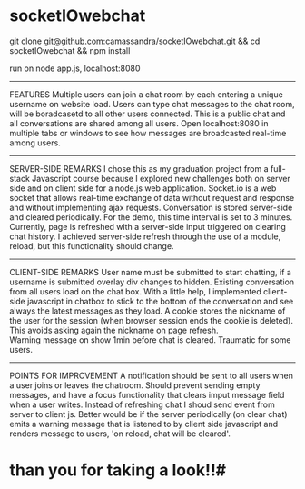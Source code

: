# socketIOwebchat

git clone git@github.com:camassandra/socketIOwebchat.git && cd socketIOwebchat && npm install 

run on node app.js, localhost:8080

********************************************************
FEATURES
Multiple users can join a chat room by each entering a unique username on website load. 
Users can type chat messages to the chat room, will be boradcasetd to all other users connected. This is a public chat
and all conversations are shared among all users. 
Open localhost:8080 in multiple tabs or windows to see how messages are broadcasted real-time among users. 
********************************************************
SERVER-SIDE REMARKS
I chose this as my graduation project from a full-stack Javascript course because I explored new challenges both 
on server side and on client side for a node.js web application. 
Socket.io is a web socket that allows real-time exchange of data without request and response and without implementing ajax requests. 
Conversation is stored server-side and cleared periodically. For the demo, this time interval is set to 3 minutes. 
Currently, page is refreshed with a server-side input triggered on clearing chat history. 
I achieved server-side refresh through the use of a module, reload, but this functionality should change. 
********************************************************
CLIENT-SIDE REMARKS
User name must be submitted to start chatting, if a username is submitted overlay div changes to hidden. 
Existing conversation from all users load on the chat box. 
With a little help, I implemented client-side javascript in chatbox to stick to the bottom of the conversation and see always 
the latest messages as they load. 
A cookie stores the nickname of the user for the session (when browser session ends the cookie is deleted). 
This avoids asking again the nickname on page refresh.  
Warning message on show 1min before chat is cleared. Traumatic for some users. 
********************************************************
POINTS FOR IMPROVEMENT
A notification should be sent to all users when a user joins or leaves the chatroom.
Should prevent sending empty messages, and have a focus functionality that clears imput message field when a user writes.
Instead of refreshing chat I shoud send event from server to client js. Better would be if the server periodically (on clear chat) 
emits a warning message that is listened to by client side javascript and renders message to users, 'on reload, chat will be cleared'. 

# than you for taking a look!!#

